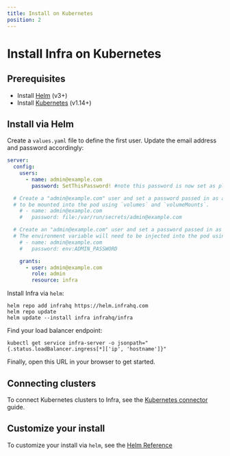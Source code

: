 ```yaml
---
title: Install on Kubernetes
position: 2
---
```


# Install Infra on Kubernetes

## Prerequisites

- Install [Helm](https://helm.sh/) (v3+)
- Install [Kubernetes](https://kubernetes.io/) (v1.14+)

## Install via Helm

Create a `values.yaml` file to define the first user. Update the email address and password accordingly:

```yaml
server:
  config:
    users:
      - name: admin@example.com
        password: SetThisPassword! #note this password is now set as plaintext in this file

  # Create a "admin@example.com" user and set a password passed in as a file. The file will need
  # to be mounted into the pod using `volumes` and `volumeMounts`.
    # - name: admin@example.com
    #   password: file:/var/run/secrets/admin@example.com

  # Create an "admin@example.com" user and set a password passed in as an environment variable.
  # The environment variable will need to be injected into the pod using `env` or `envFrom`.
    # - name: admin@example.com
    #   password: env:ADMIN_PASSWORD

    grants:
      - user: admin@example.com
        role: admin
        resource: infra
```
Install Infra via `helm`:

```
helm repo add infrahq https://helm.infrahq.com
helm repo update
helm update --install infra infrahq/infra
```

Find your load balancer endpoint:

```
kubectl get service infra-server -o jsonpath="{.status.loadBalancer.ingress[*]['ip', 'hostname']}"
```

Finally, open this URL in your browser to get started.

## Connecting clusters

To connect Kubernetes clusters to Infra, see the [Kubernetes connector](../connectors/kubernetes.md) guide.

## Customize your install

To customize your install via `helm`, see the [Helm Reference](../reference/helm-reference.md)
